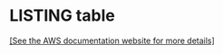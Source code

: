 # LISTING table<a name="r_listingtable"></a>

[\[See the AWS documentation website for more details\]](http://docs.aws.amazon.com/redshift/latest/dg/r_listingtable.html)